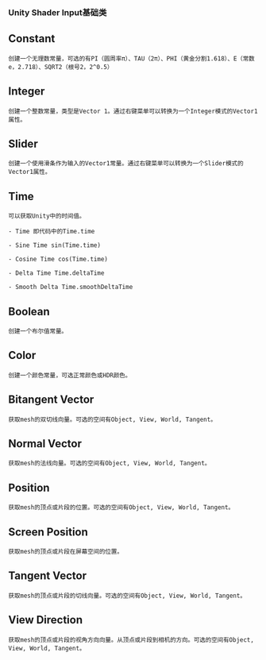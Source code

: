 ### Unity Shader Input基础类

## Constant

	创建一个无理数常量，可选的有PI（圆周率π）、TAU（2π）、PHI（黄金分割1.618）、E（常数e，2.718）、SQRT2（根号2，2^0.5）
	
## Integer

	创建一个整数常量，类型是Vector 1。通过右键菜单可以转换为一个Integer模式的Vector1属性。
	
## Slider

	创建一个使用滑条作为输入的Vector1常量。通过右键菜单可以转换为一个Slider模式的Vector1属性。
	
## Time

	可以获取Unity中的时间值。
	
	- Time 即代码中的Time.time
	
	- Sine Time sin(Time.time)
	
	- Cosine Time cos(Time.time)
	
	- Delta Time Time.deltaTime
	
	- Smooth Delta Time.smoothDeltaTime
	
## Boolean

	创建一个布尔值常量。
	
## Color

	创建一个颜色常量，可选正常颜色或HDR颜色。
	
## Bitangent Vector

	获取mesh的双切线向量。可选的空间有Object, View, World, Tangent。
	
## Normal Vector

	获取mesh的法线向量。可选的空间有Object, View, World, Tangent。
	
## Position

	获取mesh的顶点或片段的位置。可选的空间有Object, View, World, Tangent。

## Screen Position

	获取mesh的顶点或片段在屏幕空间的位置。
	
## Tangent Vector

	获取mesh的顶点或片段的切线向量。可选的空间有Object, View, World, Tangent。

## View Direction

	获取mesh的顶点或片段的视角方向向量。从顶点或片段到相机的方向。可选的空间有Object, View, World, Tangent。